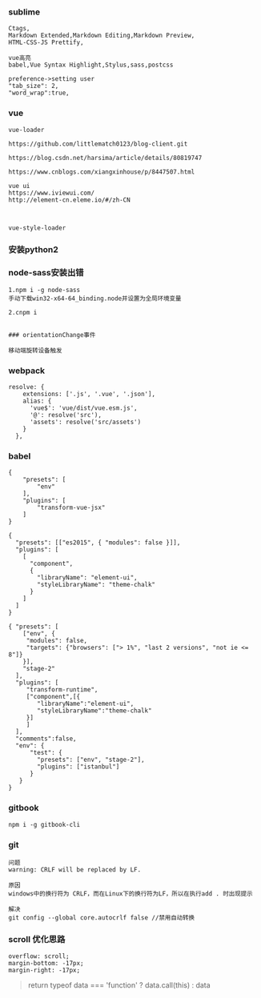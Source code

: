 ### sublime 

    Ctags,
    Markdown Extended,Markdown Editing,Markdown Preview,
    HTML-CSS-JS Prettify,

    vue高亮
    babel,Vue Syntax Highlight,Stylus,sass,postcss

    preference->setting user
    "tab_size": 2,
    "word_wrap":true,


### vue

    vue-loader

    https://github.com/littlematch0123/blog-client.git

    https://blog.csdn.net/harsima/article/details/80819747

    https://www.cnblogs.com/xiangxinhouse/p/8447507.html

    vue ui
    https://www.iviewui.com/
    http://element-cn.eleme.io/#/zh-CN



    vue-style-loader


### 安装python2


### node-sass安装出错
    1.npm i -g node-sass
    手动下载win32-x64-64_binding.node并设置为全局环境变量

    2.cnpm i


    ### orientationChange事件

    移动端旋转设备触发

### webpack

    resolve: {
        extensions: ['.js', '.vue', '.json'],
        alias: {
          'vue$': 'vue/dist/vue.esm.js',
          '@': resolve('src'),
          'assets': resolve('src/assets')
        }
      },

### babel

    {
        "presets": [
            "env"
        ],
        "plugins": [
            "transform-vue-jsx"
        ]
    }

    {
      "presets": [["es2015", { "modules": false }]],
      "plugins": [
        [
          "component",
          {
            "libraryName": "element-ui",
            "styleLibraryName": "theme-chalk"
          }
        ]
      ]
    }

    { "presets": [
        ["env", {
         "modules": false,
         "targets": {"browsers": ["> 1%", "last 2 versions", "not ie <= 8"]}
        }],
        "stage-2"
      ],
      "plugins": [
         "transform-runtime",
         ["component",[{
            "libraryName":"element-ui",
            "styleLibraryName":"theme-chalk"
         }]
         ]
      ],
      "comments":false,   
      "env": {
          "test": {
            "presets": ["env", "stage-2"],
            "plugins": ["istanbul"]
          }
       }
    }



### gitbook

    npm i -g gitbook-cli


### git

    问题
    warning: CRLF will be replaced by LF.

    原因
    windows中的换行符为 CRLF，而在Linux下的换行符为LF，所以在执行add . 时出现提示

    解决
    git config --global core.autocrlf false //禁用自动转换 

### scroll 优化思路

    overflow: scroll;
    margin-bottom: -17px;
    margin-right: -17px;


> return typeof data === 'function' ? data.call(this) : data
